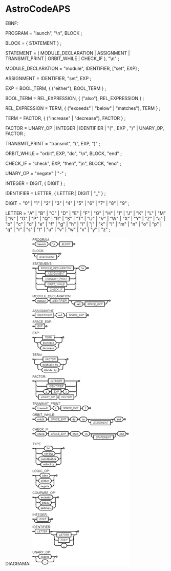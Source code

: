 # AstroCodeAPS
EBNF:

PROGRAM = "launch", "\n", BLOCK ;

BLOCK = { STATEMENT } ;

STATEMENT = ( MODULE_DECLARATION | ASSIGNMENT | TRANSMIT_PRINT | ORBIT_WHILE | CHECK_IF ), "\n" ;

MODULE_DECLARATION = "module", IDENTIFIER, ["set", EXP] ;

ASSIGNMENT = IDENTIFIER, "set", EXP ;

EXP = BOOL_TERM, { ("either"), BOOL_TERM } ;

BOOL_TERM = REL_EXPRESSION, { ("also"), REL_EXPRESSION } ;

REL_EXPRESSION = TERM, { ("exceeds" | "below" | "matches"), TERM } ;

TERM = FACTOR, { ("increase" | "decrease"), FACTOR } ;

FACTOR = UNARY_OP | INTEGER | IDENTIFIER | "(" , EXP , ")" | UNARY_OP, FACTOR ;

TRANSMIT_PRINT = "transmit", "(", EXP, ")" ;

ORBIT_WHILE = "orbit", EXP, "do", "\n", BLOCK, "end" ;

CHECK_IF = "check", EXP, "then", "\n", BLOCK, "end" ;

UNARY_OP = "negate" | "-" ;

INTEGER = DIGIT, { DIGIT } ;

IDENTIFIER = LETTER, { LETTER | DIGIT | "_" } ;

DIGIT = "0" | "1" | "2" | "3" | "4" | "5" | "6" | "7" | "8" | "9" ;

LETTER = "A" | "B" | "C" | "D" | "E" | "F" | "G" | "H" | "I" | "J" | "K" | "L" | "M" | "N" | "O" | "P" | "Q" | "R" | "S" | "T" | "U" | "V" | "W" | "X" | "Y" | "Z" | "a" | "b" | "c" | "d" | "e" | "f" | "g" | "h" | "i" | "j" | "k" | "l" | "m" | "n" | "o" | "p" | "q" | "r" | "s" | "t" | "u" | "v" | "w" | "x" | "y" | "z" ;


DIAGRAMA:
<img src='diagrama.jpg'>

